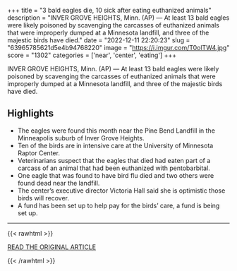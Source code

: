 +++
title = "3 bald eagles die, 10 sick after eating euthanized animals"
description = "INVER GROVE HEIGHTS, Minn. (AP) — At least 13 bald eagles were likely poisoned by scavenging the carcasses of euthanized animals that were improperly dumped at a Minnesota landfill, and three of the majestic birds have died."
date = "2022-12-11 22:20:23"
slug = "63965785621d5e4b94768220"
image = "https://i.imgur.com/T0olTW4.jpg"
score = "1302"
categories = ['near', 'center', 'eating']
+++

INVER GROVE HEIGHTS, Minn. (AP) — At least 13 bald eagles were likely poisoned by scavenging the carcasses of euthanized animals that were improperly dumped at a Minnesota landfill, and three of the majestic birds have died.

## Highlights

- The eagles were found this month near the Pine Bend Landfill in the Minneapolis suburb of Inver Grove Heights.
- Ten of the birds are in intensive care at the University of Minnesota Raptor Center.
- Veterinarians suspect that the eagles that died had eaten part of a carcass of an animal that had been euthanized with pentobarbital.
- One eagle that was found to have bird flu died and two others were found dead near the landfill.
- The center’s executive director Victoria Hall said she is optimistic those birds will recover.
- A fund has been set up to help pay for the birds’ care, a fund is being set up.

---

{{< rawhtml >}}
  <p class="article-category">
    <a target="_blank" href="https://apnews.com/article/health-eagles-climate-and-environment-63043df8cd0a420a86ea464b0c0cedcc">READ THE ORIGINAL ARTICLE</a>
  </p>
{{< /rawhtml >}}
